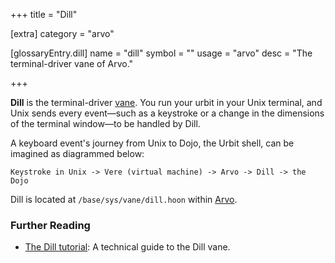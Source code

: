 +++
title = "Dill"

[extra]
category = "arvo"

[glossaryEntry.dill]
name = "dill"
symbol = ""
usage = "arvo"
desc = "The terminal-driver vane of Arvo."

+++

**Dill** is the terminal-driver [vane](/glossary/vane). You run
your urbit in your Unix terminal, and Unix sends every event—such as a keystroke
or a change in the dimensions of the terminal window—to be handled by Dill.

A keyboard event's journey from Unix to Dojo, the Urbit shell, can be imagined
as diagrammed below:

```
Keystroke in Unix -> Vere (virtual machine) -> Arvo -> Dill -> the Dojo
```

Dill is located at `/base/sys/vane/dill.hoon` within
[Arvo](/glossary/arvo).

### Further Reading

- [The Dill tutorial](/system/kernel/dill/dill): A technical guide to the Dill
  vane.
